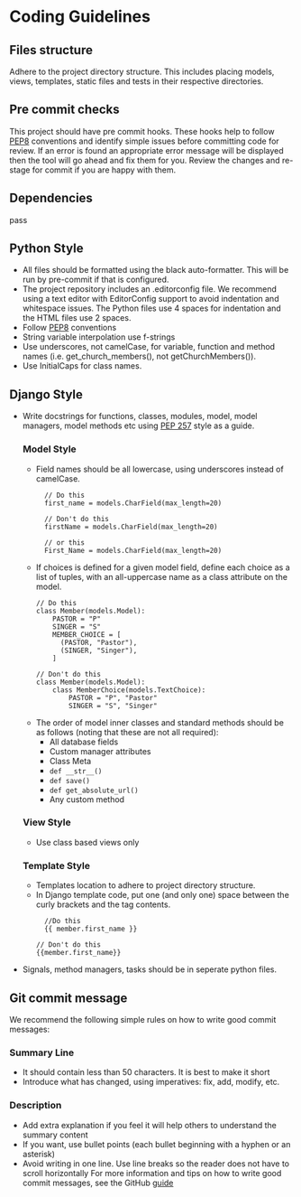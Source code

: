 # Coding Guidelines

## Files structure
  Adhere to the project directory structure. This includes placing models, views, templates, static files and tests in their respective directories.

## Pre commit checks
  This project should have pre commit hooks. These hooks help to follow [PEP8](https://peps.python.org/pep-0008/) conventions and identify simple issues before committing code for review.  If an error is found an appropriate error message will be displayed then the tool will go ahead and fix them for you. Review the changes and re-stage for commit if you are happy with them.

## Dependencies 
  pass

## Python Style
- All files should be formatted using the black auto-formatter. This will be run by pre-commit if that is configured.
- The project repository includes an .editorconfig file. We recommend using a text editor with EditorConfig support to avoid indentation and whitespace issues. The Python files use 4 spaces for indentation and the HTML files use 2 spaces.
- Follow [PEP8](https://peps.python.org/pep-0008/) conventions
- String variable interpolation use f-strings
- Use underscores, not camelCase, for variable, function and method names (i.e. get_church_members(), not getChurchMembers()).
- Use InitialCaps for class names.

## Django Style
- Write docstrings for functions, classes, modules, model, model managers, model methods etc using [PEP 257](https://peps.python.org/pep-0257/) style as a guide.
  ### Model Style
  - Field names should be all lowercase, using underscores instead of camelCase.
    ```
      // Do this
      first_name = models.CharField(max_length=20)

      // Don't do this
      firstName = models.CharField(max_length=20)

      // or this
      First_Name = models.CharField(max_length=20)
    ```
  - If choices is defined for a given model field, define each choice as a list of tuples, with an all-uppercase name as a class attribute on the model.
    ```
    // Do this
    class Member(models.Model):
        PASTOR = "P"
        SINGER = "S"
        MEMBER_CHOICE = [
          (PASTOR, "Pastor"),
          (SINGER, "Singer"),
        ]

    // Don't do this
    class Member(models.Model):
        class MemberChoice(models.TextChoice):
            PASTOR = "P", "Pastor"
            SINGER = "S", "Singer"
    
    ```
  - The order of model inner classes and standard methods should be as follows (noting that these are not all required):
    - All database fields
    - Custom manager attributes
    - Class Meta
    - ``` def __str__() ```
    - ``` def save() ```
    - ``` def get_absolute_url() ```
    - Any custom method
      
  ### View Style
  - Use class based views only
 
  ### Template Style
  - Templates location to adhere to project directory structure.
  - In Django template code, put one (and only one) space between the curly brackets and the tag contents.
    ```
      //Do this
      {{ member.first_name }}

    // Don't do this
    {{member.first_name}}
    ```
- Signals, method managers, tasks should be in seperate python files.

## Git commit message 
We recommend the following simple rules on how to write good commit messages:

### Summary Line
- It should contain less than 50 characters. It is best to make it short
- Introduce what has changed, using imperatives: fix, add, modify, etc.

### Description
- Add extra explanation if you feel it will help others to understand the summary content
- If you want, use bullet points (each bullet beginning with a hyphen or an asterisk)
- Avoid writing in one line. Use line breaks so the reader does not have to scroll horizontally
For more information and tips on how to write good commit messages, see the GitHub [guide](https://github.com/erlang/otp/wiki/writing-good-commit-messages)
